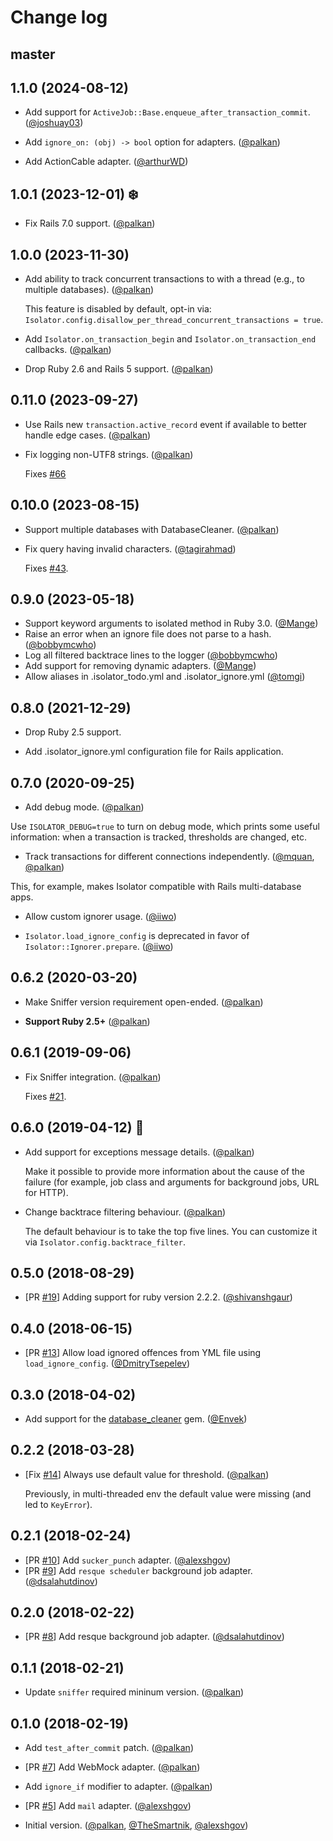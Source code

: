 # Change log

## master

## 1.1.0 (2024-08-12)

- Add support for `ActiveJob::Base.enqueue_after_transaction_commit`. ([@joshuay03][])

- Add `ignore_on: (obj) -> bool` option for adapters. ([@palkan][])

- Add ActionCable adapter. ([@arthurWD][])

## 1.0.1 (2023-12-01) ❄️

- Fix Rails 7.0 support. ([@palkan][])

## 1.0.0 (2023-11-30)

- Add ability to track concurrent transactions to with a thread (e.g., to multiple databases). ([@palkan][])

  This feature is disabled by default, opt-in via: `Isolator.config.disallow_per_thread_concurrent_transactions = true`.

- Add `Isolator.on_transaction_begin` and `Isolator.on_transaction_end` callbacks. ([@palkan][])

- Drop Ruby 2.6 and Rails 5 support. ([@palkan][])

## 0.11.0 (2023-09-27)

- Use Rails new `transaction.active_record` event if available to better handle edge cases. ([@palkan][])

- Fix logging non-UTF8 strings. ([@palkan][])

  Fixes [#66](https://github.com/palkan/isolator/issues/66)

## 0.10.0 (2023-08-15)

- Support multiple databases with DatabaseCleaner. ([@palkan][])

- Fix query having invalid characters. ([@tagirahmad][])

  Fixes [#43](https://github.com/palkan/isolator/issues/43).

## 0.9.0 (2023-05-18)

- Support keyword arguments to isolated method in Ruby 3.0. ([@Mange][])
- Raise an error when an ignore file does not parse to a hash. ([@bobbymcwho][])
- Log all filtered backtrace lines to the logger ([@bobbymcwho][])
- Add support for removing dynamic adapters. ([@Mange][])
- Allow aliases in .isolator_todo.yml and .isolator_ignore.yml ([@tomgi][])

## 0.8.0 (2021-12-29)

- Drop Ruby 2.5 support.

- Add .isolator_ignore.yml configuration file for Rails application.

## 0.7.0 (2020-09-25)

- Add debug mode. ([@palkan][])

Use `ISOLATOR_DEBUG=true` to turn on debug mode, which prints some useful information: when a transaction is tracked,
thresholds are changed, etc.

- Track transactions for different connections independently. ([@mquan][], [@palkan][])

This, for example, makes Isolator compatible with Rails multi-database apps.

- Allow custom ignorer usage. ([@iiwo][])

- `Isolator.load_ignore_config` is deprecated in favor of `Isolator::Ignorer.prepare`. ([@iiwo][])

## 0.6.2 (2020-03-20)

- Make Sniffer version requirement open-ended. ([@palkan][])

- **Support Ruby 2.5+** ([@palkan][])

## 0.6.1 (2019-09-06)

- Fix Sniffer integration. ([@palkan][])

  Fixes [#21](https://github.com/palkan/isolator/issues/21).

## 0.6.0 (2019-04-12) 🚀

- Add support for exceptions message details. ([@palkan][])

  Make it possible to provide more information about the cause of the failure
  (for example, job class and arguments for background jobs, URL for HTTP).

- Change backtrace filtering behaviour. ([@palkan][])

  The default behaviour is to take the top five lines.
  You can customize it via `Isolator.config.backtrace_filter`.

## 0.5.0 (2018-08-29)

- [PR [#19](https://github.com/palkan/isolator/pull/19)] Adding support for ruby version 2.2.2. ([@shivanshgaur][])

## 0.4.0 (2018-06-15)

- [PR [#13](https://github.com/palkan/isolator/pull/13)] Allow load ignored offences from YML file using `load_ignore_config`. ([@DmitryTsepelev][])

## 0.3.0 (2018-04-02)

- Add support for the [database_cleaner](https://github.com/DatabaseCleaner/database_cleaner) gem. ([@Envek][])

## 0.2.2 (2018-03-28)

-  [Fix [#14](https://github.com/palkan/isolator/issues/14)] Always use default value for threshold. ([@palkan][])

    Previously, in multi-threaded env the default value were missing (and led to `KeyError`).

## 0.2.1 (2018-02-24)

- [PR [#10](https://github.com/palkan/isolator/pull/10)] Add `sucker_punch` adapter. ([@alexshgov][])
- [PR [#9](https://github.com/palkan/isolator/pull/9)] Add `resque scheduler` background job adapter. ([@dsalahutdinov][])

## 0.2.0 (2018-02-22)

- [PR [#8](https://github.com/palkan/isolator/pull/8)] Add resque background job adapter. ([@dsalahutdinov][])

## 0.1.1 (2018-02-21)

- Update `sniffer` required mininum version. ([@palkan][])

## 0.1.0 (2018-02-19)

- Add `test_after_commit` patch. ([@palkan][])

- [PR [#7](https://github.com/palkan/isolator/pull/7)] Add WebMock adapter. ([@palkan][])

- Add `ignore_if` modifier to adapter. ([@palkan][])

- [PR [#5](https://github.com/palkan/isolator/pull/5)] Add `mail` adapter. ([@alexshgov][])

- Initial version. ([@palkan][], [@TheSmartnik][], [@alexshgov][])

[@palkan]: https://github.com/palkan
[@alexshgov]: https://github.com/alexshgov
[@TheSmartnik]: https://github.com/TheSmartnik
[@dsalahutdinov]: https://github.com/dsalahutdinov
[@Envek]: https://github.com/Envek
[@DmitryTsepelev]: https://github.com/DmitryTsepelev
[@shivanshgaur]: https://github.com/shivanshgaur
[@iiwo]: https://github.com/iiwo
[@mquan]: https://github.com/mquan
[@bobbymcwho]: https://github.com/bobbymcwho
[@Mange]: https://github.com/Mange
[@tomgi]: https://github.com/tomgi
[@tagirahmad]: https://github.com/tagirahmad
[@arthurWD]: https://github.com/arthurWD
[@joshuay03]: https://github.com/joshuay03

